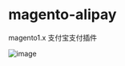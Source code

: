 # magento-alipay
magento1.x 支付宝支付插件

![image](https://github.com/zouhongzhao/magento-alipay/blob/master/alipay.gif)
